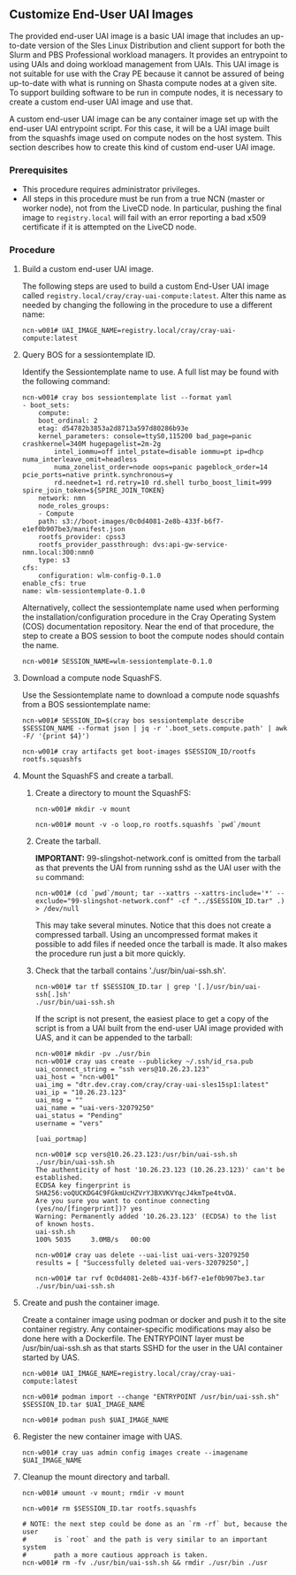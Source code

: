 
## Customize End-User UAI Images

The provided end-user UAI image is a basic UAI image that includes an up-to-date version of the Sles Linux Distribution and client support for both the Slurm and PBS Professional workload managers. It provides an entrypoint to using UAIs and doing workload management from UAIs. This UAI image is not suitable for use with the Cray PE because it cannot be assured of being up-to-date with what is running on Shasta compute nodes at a given site. To support building software to be run in compute nodes, it is necessary to create a custom end-user UAI image and use that.

A custom end-user UAI image can be any container image set up with the end-user UAI entrypoint script. For this case, it will be a UAI image built from the squashfs image used on compute nodes on the host system. This section describes how to create this kind of custom end-user UAI image.

### Prerequisites

-   This procedure requires administrator privileges.
-   All steps in this procedure must be run from a true NCN (master or worker node), not from the LiveCD node. In particular, pushing the final image to `registry.local` will fail with an error reporting a bad x509 certificate if it is attempted on the LiveCD node.

### Procedure

1. Build a custom end-user UAI image.

    The following steps are used to build a custom End-User UAI image called `registry.local/cray/cray-uai-compute:latest`. Alter this name as needed by changing the following in the procedure to use a different name:

    ```
    ncn-w001# UAI_IMAGE_NAME=registry.local/cray/cray-uai-compute:latest
    ```

1. Query BOS for a sessiontemplate ID.
    
    Identify the Sessiontemplate name to use. A full list may be found with the following command:

    ```
    ncn-w001# cray bos sessiontemplate list --format yaml
    - boot_sets:
        compute:
        boot_ordinal: 2
        etag: d54782b3853a2d8713a597d80286b93e
        kernel_parameters: console=ttyS0,115200 bad_page=panic crashkernel=340M hugepagelist=2m-2g
            intel_iommu=off intel_pstate=disable iommu=pt ip=dhcp numa_interleave_omit=headless
            numa_zonelist_order=node oops=panic pageblock_order=14 pcie_ports=native printk.synchronous=y
            rd.neednet=1 rd.retry=10 rd.shell turbo_boost_limit=999 spire_join_token=${SPIRE_JOIN_TOKEN}
        network: nmn
        node_roles_groups:
        - Compute
        path: s3://boot-images/0c0d4081-2e8b-433f-b6f7-e1ef0b907be3/manifest.json
        rootfs_provider: cpss3
        rootfs_provider_passthrough: dvs:api-gw-service-nmn.local:300:nmn0
        type: s3
    cfs:
        configuration: wlm-config-0.1.0
    enable_cfs: true
    name: wlm-sessiontemplate-0.1.0
    ```

    Alternatively, collect the sessiontemplate name used when performing the installation/configuration procedure in the Cray Operating System (COS) documentation repository. Near the end of that procedure, the step to create a BOS session to boot the compute nodes should contain the name. 

    ```
    ncn-w001# SESSION_NAME=wlm-sessiontemplate-0.1.0
    ```

1. Download a compute node SquashFS.

    Use the Sessiontemplate name to download a compute node squashfs from a BOS sessiontemplate name:

    ```
    ncn-w001# SESSION_ID=$(cray bos sessiontemplate describe $SESSION_NAME --format json | jq -r '.boot_sets.compute.path' | awk -F/ '{print $4}')

    ncn-w001# cray artifacts get boot-images $SESSION_ID/rootfs rootfs.squashfs
    ```

1. Mount the SquashFS and create a tarball. 

    1. Create a directory to mount the SquashFS:

        ```
        ncn-w001# mkdir -v mount

        ncn-w001# mount -v -o loop,ro rootfs.squashfs `pwd`/mount
        ```

    1. Create the tarball.

        **IMPORTANT:** 99-slingshot-network.conf is omitted from the tarball as that prevents the UAI from running sshd as the UAI user with the `su` command:

        ```
        ncn-w001# (cd `pwd`/mount; tar --xattrs --xattrs-include='*' --exclude="99-slingshot-network.conf" -cf "../$SESSION_ID.tar" .) > /dev/null
        ```

        This may take several minutes. Notice that this does not create a compressed tarball. Using an uncompressed format makes it possible to add files if needed once the tarball is made. It also makes the procedure run just a bit more quickly.  
    
    1. Check that the tarball contains './usr/bin/uai-ssh.sh'.

        ```
        ncn-w001# tar tf $SESSION_ID.tar | grep '[.]/usr/bin/uai-ssh[.]sh'
        ./usr/bin/uai-ssh.sh
        ```

        If the script is not present, the easiest place to get a copy of the script is from a UAI built from the end-user UAI image provided with UAS, and it can be appended to the tarball:

        ```
        ncn-w001# mkdir -pv ./usr/bin
        ncn-w001# cray uas create --publickey ~/.ssh/id_rsa.pub
        uai_connect_string = "ssh vers@10.26.23.123"
        uai_host = "ncn-w001"
        uai_img = "dtr.dev.cray.com/cray/cray-uai-sles15sp1:latest"
        uai_ip = "10.26.23.123"
        uai_msg = ""
        uai_name = "uai-vers-32079250"
        uai_status = "Pending"
        username = "vers"

        [uai_portmap]

        ncn-w001# scp vers@10.26.23.123:/usr/bin/uai-ssh.sh ./usr/bin/uai-ssh.sh
        The authenticity of host '10.26.23.123 (10.26.23.123)' can't be established.
        ECDSA key fingerprint is SHA256:voQUCKDG4C9FGkmUcHZVrYJBXVKVYqcJ4kmTpe4tvOA.
        Are you sure you want to continue connecting (yes/no/[fingerprint])? yes
        Warning: Permanently added '10.26.23.123' (ECDSA) to the list of known hosts.
        uai-ssh.sh                                                                    100% 5035     3.0MB/s   00:00

        ncn-w001# cray uas delete --uai-list uai-vers-32079250
        results = [ "Successfully deleted uai-vers-32079250",]

        ncn-w001# tar rvf 0c0d4081-2e8b-433f-b6f7-e1ef0b907be3.tar ./usr/bin/uai-ssh.sh
        ```

1. Create and push the container image. 

    Create a container image using podman or docker and push it to the site container registry. Any container-specific modifications may also be done here with a Dockerfile. The ENTRYPOINT layer must be /usr/bin/uai-ssh.sh as that starts SSHD for the user in the UAI container started by UAS.

    ```
    ncn-w001# UAI_IMAGE_NAME=registry.local/cray/cray-uai-compute:latest

    ncn-w001# podman import --change "ENTRYPOINT /usr/bin/uai-ssh.sh" $SESSION_ID.tar $UAI_IMAGE_NAME

    ncn-w001# podman push $UAI_IMAGE_NAME
    ```

1. Register the new container image with UAS.

    ```
    ncn-w001# cray uas admin config images create --imagename $UAI_IMAGE_NAME
    ```

1. Cleanup the mount directory and tarball. 

    ```
    ncn-w001# umount -v mount; rmdir -v mount

    ncn-w001# rm $SESSION_ID.tar rootfs.squashfs

    # NOTE: the next step could be done as an `rm -rf` but, because the user
    #       is `root` and the path is very similar to an important system
    #       path a more cautious approach is taken.
    ncn-w001# rm -fv ./usr/bin/uai-ssh.sh && rmdir ./usr/bin ./usr
    ```

    